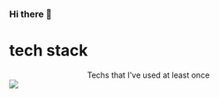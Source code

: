 ### Hi there 👋

<h1>tech stack</h1>
<center>
  Techs that I've used at least once
</center>

<img src="https://img.shields.io/badge/-android-green?logo=android&logoColor=white"/>

<!--
**hyojinLee-git/hyojinLee-git** is a ✨ _special_ ✨ repository because its `README.md` (this file) appears on your GitHub profile.

Here are some ideas to get you started:

- 🔭 I’m currently working on ...
- 🌱 I’m currently learning ...
- 👯 I’m looking to collaborate on ...
- 🤔 I’m looking for help with ...
- 💬 Ask me about ...
- 📫 How to reach me: ...
- 😄 Pronouns: ...
- ⚡ Fun fact: ...
-->
